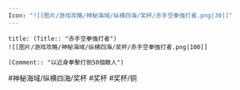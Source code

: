 ```yaml
---
Icon: "![[图片/游戏攻略/神秘海域/纵横四海/奖杯/赤手空拳強打者.png|30]]"
---
```

```ad-common-bronze-trophy
title: (Title:: "赤手空拳強打者")
![[图片/游戏攻略/神秘海域/纵横四海/奖杯/赤手空拳強打者.png|100]]

(Comment:: "以近身拳擊打倒50個敵人")
```

#神秘海域/纵横四海/奖杯 #奖杯 #奖杯/铜
